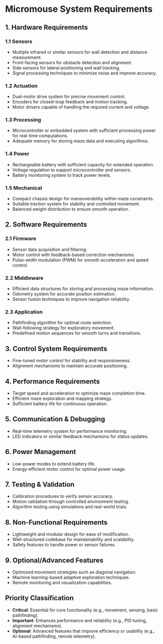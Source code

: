 # Micromouse System Requirements

## 1. Hardware Requirements
### 1.1 Sensors
- Multiple infrared or similar sensors for wall detection and distance measurement.
- Front-facing sensors for obstacle detection and alignment.
- Side sensors for lateral positioning and wall tracking.
- Signal processing techniques to minimize noise and improve accuracy.

### 1.2 Actuation
- Dual-motor drive system for precise movement control.
- Encoders for closed-loop feedback and motion tracking.
- Motor drivers capable of handling the required current and voltage.

### 1.3 Processing
- Microcontroller or embedded system with sufficient processing power for real-time computations.
- Adequate memory for storing maze data and executing algorithms.

### 1.4 Power
- Rechargeable battery with sufficient capacity for extended operation.
- Voltage regulation to support microcontroller and sensors.
- Battery monitoring system to track power levels.

### 1.5 Mechanical
- Compact chassis design for maneuverability within maze constraints.
- Suitable traction system for stability and controlled movement.
- Balanced weight distribution to ensure smooth operation.

## 2. Software Requirements
### 2.1 Firmware
- Sensor data acquisition and filtering.
- Motor control with feedback-based correction mechanisms.
- Pulse-width modulation (PWM) for smooth acceleration and speed control.

### 2.2 Middleware
- Efficient data structures for storing and processing maze information.
- Odometry system for accurate position estimation.
- Sensor fusion techniques to improve navigation reliability.

### 2.3 Application
- Pathfinding algorithm for optimal route selection.
- Wall-following strategy for exploratory movement.
- Predefined motion sequences for smooth turns and transitions.

## 3. Control System Requirements
- Fine-tuned motor control for stability and responsiveness.
- Alignment mechanisms to maintain accurate positioning.

## 4. Performance Requirements
- Target speed and acceleration to optimize maze completion time.
- Efficient maze exploration and mapping strategy.
- Sufficient battery life for continuous operation.

## 5. Communication & Debugging
- Real-time telemetry system for performance monitoring.
- LED indicators or similar feedback mechanisms for status updates.

## 6. Power Management
- Low-power modes to extend battery life.
- Energy-efficient motor control for optimal power usage.

## 7. Testing & Validation
- Calibration procedures to verify sensor accuracy.
- Motion validation through controlled environment testing.
- Algorithm testing using simulations and real-world trials.

## 8. Non-Functional Requirements
- Lightweight and modular design for ease of modification.
- Well-structured codebase for maintainability and scalability.
- Safety features to handle power or sensor failures.

## 9. Optional/Advanced Features
- Optimized movement strategies such as diagonal navigation.
- Machine learning-based adaptive exploration techniques.
- Remote monitoring and visualization capabilities.

## Priority Classification
- **Critical**: Essential for core functionality (e.g., movement, sensing, basic pathfinding).
- **Important**: Enhances performance and reliability (e.g., PID tuning, alignment mechanisms).
- **Optional**: Advanced features that improve efficiency or usability (e.g., AI-based pathfinding, remote telemetry).


